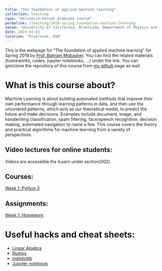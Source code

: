 ```yaml
---
title: "The foundation of applied machine learning"
collection: teaching
type: "Online/in-Person Graduate course"
permalink: /teaching/2019-spring-foundation-machine-learning
venue: "University of California, Riverside, Department of Physics and Astronomy"
date: 2019-03-03
location: "Riverside, USA"
---
```


This is the webpage for "The foundation of applied machine learning" for Spring 2019 by [Prof. Bahram Mobasher](http://faculty.ucr.edu/~mobasher/). You can find the related materials (homeworks, codes, jupyter notebooks, ...) under the link. You can get/clone the repository of this course from [my github](https://github.com/abtinshahidi/Foundation_applied_machine_learning) page as well.  


# What is this course about?


Machine Learning is about building automated methods that improve their own performance through learning patterns in data, and then use the uncovered patterns, which acts as our theoretical model, to predict the future and make decisions. Examples include document, image, and handwriting classification, spam filtering, face/speech recognition, decision making, automated navigation to name a few. This course covers the theory and practical algorithms for machine learning from a variety of perspectives.

## Video lectures for online students:
Videos are accessible the iLearn under section(002)


## Courses:
[Week 1: Python 3](https://abtinshahidi.github.io/teaching/2019-spring-foundation-machine-learning/week1)


## Assignments:
[Week 1: Homework](https://abtinshahidi.github.io/files/week1.pdf)

<!-- ## Projects: -->


# Useful hacks and cheat sheets:
* [Linear Algebra](https://abtinshahidi.github.io/files/linearAlgebra-cheatsheet.pdf)
* [Numpy](https://abtinshahidi.github.io/files/numpy-cheatsheet.pdf)
* [matplotlib](https://abtinshahidi.github.io/files/matplotlib-cheatsheet.pdf)
* [Jupyter notebook](https://abtinshahidi.github.io/files/notebook-cheatsheet.pdf)

<!-- # Related materials: -->
